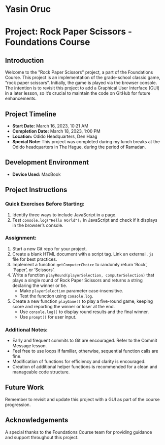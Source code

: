 # Yasin Oruc
# Project: Rock Paper Scissors - Foundations Course

## Introduction
Welcome to the "Rock Paper Scissors" project, a part of the Foundations Course. This project is an implementation of the grade-school classic game, “rock paper scissors”. Initially, the game is played via the browser console. The intention is to revisit this project to add a Graphical User Interface (GUI) in a later lesson, so it’s crucial to maintain the code on GitHub for future enhancements.

## Project Timeline
- **Start Date:** March 16, 2023, 10:21 AM
- **Completion Date:** March 18, 2023, 1:00 PM
- **Location:** Odido Headquarters, Den Haag
- **Special Note:** This project was completed during my lunch breaks at the Odido headquarters in The Hague, during the period of Ramadan.

## Development Environment
- **Device Used:** MacBook

## Project Instructions
### Quick Exercises Before Starting:
1. Identify three ways to include JavaScript in a page.
2. Test `console.log("Hello World");` in JavaScript and check if it displays in the browser’s console.

### Assignment:
1. Start a new Git repo for your project.
2. Create a blank HTML document with a script tag. Link an external `.js` file for best practices.
3. Implement a function `getComputerChoice` to randomly return ‘Rock’, ‘Paper’, or ‘Scissors’.
4. Write a function `playRound(playerSelection, computerSelection)` that plays a single round of Rock Paper Scissors and returns a string declaring the winner or tie.
   - Make `playerSelection` parameter case-insensitive.
   - Test the function using `console.log`.
5. Create a new function `playGame()` to play a five-round game, keeping score and reporting the winner or loser at the end.
   - Use `console.log()` to display round results and the final winner.
   - Use `prompt()` for user input.

### Additional Notes:
- Early and frequent commits to Git are encouraged. Refer to the Commit Message lesson.
- Feel free to use loops if familiar, otherwise, sequential function calls are fine.
- Modification of functions for efficiency and clarity is encouraged.
- Creation of additional helper functions is recommended for a clean and manageable code structure.

## Future Work
Remember to revisit and update this project with a GUI as part of the course progression.

## Acknowledgements
A special thanks to the Foundations Course team for providing guidance and support throughout this project.
